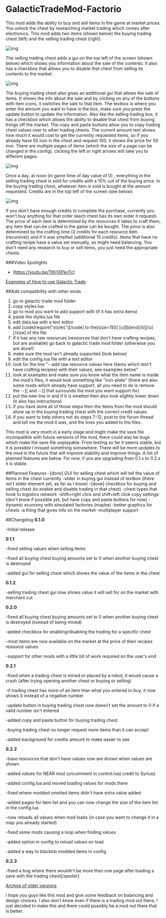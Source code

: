 # GalacticTradeMod-Factorio

This mod adds the ability to buy and sell items in the game at market prices. You unlock the chest by researching market trading which comes after electronics. This mod adds two items (shown below) the buying trading chest (left) and the selling trading chest (right).

![img](https://i.imgur.com/Ot9TUrL.jpg?1)

The selling trading chest adds a gui on the top left of the screen (shown below) which shows you information about the sale of the contents. It also has a checkbox that allows you to disable that chest from selling its contents to the market.

![img](https://i.imgur.com/Vt2hRGc.jpg?1)

The buying trading chest also gives an additional gui that allows the sale of items. It shows the info about the sale and by clicking on any of the buttons with item icons, it switches the sale to that item. The textbox is where you enter the amount you want to have in the box, make sure you press the update button to update the information. Also like the selling trading box, it has a checkbox which allows the ability to disable that chest from buying things off the market. The copy and paste buttons allow you to copy trading chest values over to other trading chests. The current amount text shows how much it would cost to get the currently requested items, so if you already have 50 iron in the chest and request 100, it shows the price for 50 iron. There are multiple pages of items (which the size of a page can be changed in the config), clicking the left or right arrows will take you to different pages.

![img](https://i.imgur.com/Dg2NVg2.jpg?1)

Once a day, at noon (in game time of day value of 0) , everything in the selling trading chest is sold for credits with a 15% cut of the buying price. In the buying trading chest, whatever item is sold is bought at the amount requested. Credits are in the top left of the screen (see below). 

![img](https://i.imgur.com/iA9Ehnb.jpg?1)

If you don't have enough credits to complete the purchase, currently you won't buy anything for that order (each chest has its own order it request). The price of each item is determined by the resources it takes to craft them, any item that can be crafted in the game can be bought. The price is also determined by the crafting time (2 credits for each resource item (recursive)) and if it was smelted (additional 15 credits). Items that have no crafting recipe have a value set manually, so might need balancing. You don't need any research to buy or sell items, you just need the appropriate chests.

###Video Spotlights

- [https://youtu.be/TtKj1XPknTc]


[Examples of How to use Galactic Trade](https://imgur.com/a/EYi8M)

##Add compatibility with other mods

1. go to galactic trade mod folder
2. copy styles.lua
3. go to mod you want to add support with (if it has extra items)
4. paste the styles.lua file
5. edit data.lua with a text editor
6. add [code]require("styles")[/code] to the[size=150] [u][b]end[/b][/u][/size] of the file
7. if it has any raw resources (resources that don't have crafting recipes, but are available) go back to galactic trade mod folder (otherwise you are done!)
8. make sure the mod isn't already supported (look below)
8. edit the config.lua file with a text editor
9. look for the line "--add raw resource values here (items which don't have crafting recipes) with their values, see examples below"
10. look at examples and make sure you know what the item name is inside the mod's files, it would look something like "iron-plate"
(there are also some mods which already have support, all you need to do is remove the --[[ and --]] that surrounds the mod you want support for)
11. put the new line in and if it is smelted then also look slightly lower down (it also has instructions)
12. if you have done all of those steps then the items from the mod should show up in the buying trading chest with the correct credit values
13. if you want to help others not do steps 7-12, post to the forum thread and tell me the mod it was, and the lines you added to the files.

This mod is very much in a early stage and might make the save file incompatible with future versions of the mod, there could also be bugs which make the save file unplayable. From testing so far it seems stable, but it is possible I missed something somewhere. There will be more updates to the mod in the future that will improve stability and improve things. A list of planned features are below. For now, if you are upgrading from 0.1.x to 0.2.x it is stable.

##Planned Features
-[done] GUI for selling chest which will tell the value of items in the chest currently
-slider in buying gui instead of textbox (there isn't slider element yet, as far as I know)
-[done] checkbox for buying and selling chest (to enable and disable trading in that chest)
-chest types that hook to logistics network
-shift+right click and shift+left click copy settings (don't know if possible yet, but have copy and paste buttons for now)
-dynamic economy with simulated factories (maybe)
-better graphics for chests
-a thing that gives info on the market
-multiplayer support


##Changelog
**0.1.0**

 -Initial release
 
**0.1.1**

 -fixed selling values when selling items
 
 -fixed all buying chest buying amounts set to 0 when another buying chest is destroyed
 
 -added gui for selling chest which shows the value of the items in the chest
 
**0.1.2**

 -selling trading chest gui now shows value it will sell for on the market with merchant cut
 
**0.2.0**

 -fixed all buying chest buying amounts set to 0 when another buying chest is destroyed (instead of being mined)
 
 -added checkbox for enabling/disabling the trading for a specific chest
 
 -most items are now available on the market at the price of their recipes resource values
 
 -support for other mods with a little bit of work required on the user's end
 
**0.2.1**

 -fixed when a trading chest is mined or placed by a robot, it would cause a crash (after trying opening another chest or buying or selling)
 
 -if trading chest has more of an item than what you entered to buy, it now shows 0 instead of a negative number
 
 -update button in buying trading chest now doesn't set the amount to 0 if a valid number isn't entered
 
 -added copy and paste button for buying trading chest
 
 -buying trading chest no longer request more items than it can accept
 
 -added background for credits amount to make easier to see
 
**0.2.2**

 -base resources that don't have values now are shown when values are shown
 
 -added values for NEAR mod (uncomment in control.lua) credit to Syriusz
 
 -added config.lua and moved loading values for mods there
 
 -fixed where modded smelted items didn't have extra value added
 
 -added pages for item list and you can now change the size of the item list in the config.lua
 
 -now reloads all values when mod loads (in case you want to change it in a map you already started)
 
 -fixed some mods causing a loop when finding values
 
 -added option in config to reload values on load
 
 -added a way to blacklist modded items in config
 
**0.2.3**

 -fixed a bug where there wouldn't be more than one page after loading a save with the trading chest[/spoiler]
 

 [Archive of older versions](https://drive.google.com/folderview?id=0B-yFva9bu-RVfmFVdV9UU3c2bzlDMnJPWW9SX3psVEs2TUdiOElUWGVTaVZ4SDYxY2pQNlk&usp=sharing)

I hope you guys like this mod and give some feedback on balancing and design choices. I also don't know even if there is a trading mod out there, I just decided to make this and there could possibly be a mod out there that is better.
